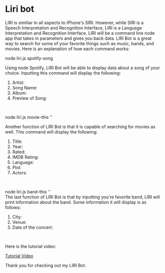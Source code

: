 # Liri bot

LIRI is similiar in all aspects to iPhone's SIRI. However, while SIRI is a Speech Interpretation and Recognition Interface, LIRI is a Language Interpretation and Recognition Interface. LIRI will be a command line node app that takes in parameters and gives you back data. LIRI Bot is a great way to search for some of your favorite things such as music, bands, and movies. Here is an explanation of how each command works:

node liri.js spotify-song

Using node Spotify, LIRI Bot will be able to display data about a song of your choice. Inputting this command will display the following:

<ol>
  <li>Artist: </li>
  <li>Song Name: </li>
  <li>Album: </li>
  <li>Preview of Song: </li>
  </ol>

<br>

node liri.js movie-this ''

Another function of LIRI Bot is that it is capable of searching for movies as well. This command will display the following:

<ol>
  <li>Title:</li>
  <li>Year:</li>
  <li>Rated: </li>
  <li>IMDB Rating:</li>
  <li>Language:</li>
  <li>Plot: </li>
  <li>Actors:</li>
</ol>
<br>

node liri.js band-this ''
<br>
The last function of LIRI Bot is that by inputting you're favorite band, LIRI will print information about the band. Some information it will display is as follows:
<br>

<ol>
  <li>City:</li>
  <li>Venue:</li>
  <li>Date of the concert: </li>
  </ol>
<br>

Here is the tutorial video:

<a href="https://drive.google.com/file/d/1qlP1R8UrzbKni2rQ3jbkBCFxzOD-R-5F/view"> Tutorial Video</a>

Thank you for checking out my LIRI Bot.